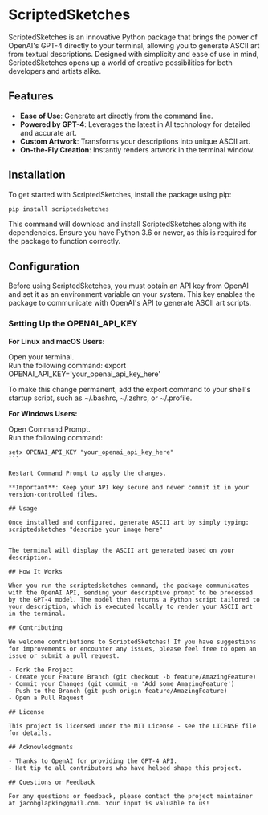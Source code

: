 # ScriptedSketches

ScriptedSketches is an innovative Python package that brings the power of OpenAI's GPT-4 directly to your terminal, allowing you to generate ASCII art from textual descriptions. Designed with simplicity and ease of use in mind, ScriptedSketches opens up a world of creative possibilities for both developers and artists alike.  

## Features  

- **Ease of Use**: Generate art directly from the command line.
- **Powered by GPT-4**: Leverages the latest in AI technology for detailed and accurate art.  
- **Custom Artwork**: Transforms your descriptions into unique ASCII art. 
- **On-the-Fly Creation**: Instantly renders artwork in the terminal window.

## Installation  

To get started with ScriptedSketches, install the package using pip:

```bash  
pip install scriptedsketches
```

This command will download and install ScriptedSketches along with its dependencies. Ensure you have Python 3.6 or newer, as this is required for the package to function correctly.

## Configuration   

Before using ScriptedSketches, you must obtain an API key from OpenAI and set it as an environment variable on your system. This key enables the package to communicate with OpenAI's API to generate ASCII art scripts. 

### Setting Up the OPENAI_API_KEY

**For Linux and macOS Users:**   

Open your terminal.   
Run the following command:
export OPENAI_API_KEY='your_openai_api_key_here'

To make this change permanent, add the export command to your shell's startup script, such as ~/.bashrc, ~/.zshrc, or ~/.profile.

**For Windows Users:**   

Open Command Prompt.   
Run the following command:

``````
setx OPENAI_API_KEY "your_openai_api_key_here"
```

Restart Command Prompt to apply the changes.   

**Important**: Keep your API key secure and never commit it in your version-controlled files.

## Usage   

Once installed and configured, generate ASCII art by simply typing:
scriptedsketches "describe your image here"


The terminal will display the ASCII art generated based on your description.   

## How It Works   

When you run the scriptedsketches command, the package communicates with the OpenAI API, sending your descriptive prompt to be processed by the GPT-4 model. The model then returns a Python script tailored to your description, which is executed locally to render your ASCII art in the terminal.

## Contributing  

We welcome contributions to ScriptedSketches! If you have suggestions for improvements or encounter any issues, please feel free to open an issue or submit a pull request.

- Fork the Project  
- Create your Feature Branch (git checkout -b feature/AmazingFeature)
- Commit your Changes (git commit -m 'Add some AmazingFeature')  
- Push to the Branch (git push origin feature/AmazingFeature)
- Open a Pull Request  

## License  

This project is licensed under the MIT License - see the LICENSE file for details.

## Acknowledgments  

- Thanks to OpenAI for providing the GPT-4 API.  
- Hat tip to all contributors who have helped shape this project.   

## Questions or Feedback

For any questions or feedback, please contact the project maintainer at jacobglapkin@gmail.com. Your input is valuable to us! 




